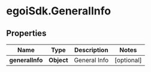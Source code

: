 # egoiSdk.GeneralInfo

## Properties
Name | Type | Description | Notes
------------ | ------------- | ------------- | -------------
**generalInfo** | **Object** | General Info | [optional] 


